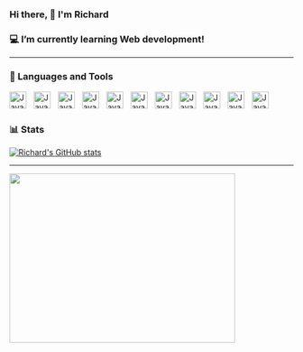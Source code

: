 ### Hi there, 👋 I'm Richard

### 💻 I’m currently learning Web development!<br>

---

### 🧰 Languages and Tools


<img align="left" alt="Java" width="30px" style="padding-right:10px;" src="https://cdn.jsdelivr.net/gh/devicons/devicon/icons/html5/html5-plain.svg" />
<img align="left" alt="Java" width="30px" style="padding-right:10px;" src="https://cdn.jsdelivr.net/gh/devicons/devicon/icons/css3/css3-plain.svg" />
<img align="left" alt="Java" width="30px" style="padding-right:10px;" src="https://cdn.jsdelivr.net/gh/devicons/devicon/icons/javascript/javascript-plain.svg" />
<img align="left" alt="Java" width="30px" style="padding-right:10px;" src="https://cdn.jsdelivr.net/gh/devicons/devicon/icons/nodejs/nodejs-original.svg" />
<img align="left" alt="Java" width="30px" style="padding-right:10px;" src="https://cdn.jsdelivr.net/gh/devicons/devicon/icons/git/git-original.svg" />
<img align="left" alt="Java" width="30px" style="padding-right:10px;" src="https://cdn.jsdelivr.net/gh/devicons/devicon/icons/github/github-original.svg" />
<img align="left" alt="Java" width="30px" style="padding-right:10px;" src="https://cdn.jsdelivr.net/gh/devicons/devicon/icons/bash/bash-original.svg" />
<img align="left" alt="Java" width="30px" style="padding-right:10px;" src="https://cdn.jsdelivr.net/gh/devicons/devicon/icons/linux/linux-original.svg" />
<img align="left" alt="Java" width="30px" style="padding-right:10px;" src="https://cdn.jsdelivr.net/gh/devicons/devicon/icons/docker/docker-original-wordmark.svg" />
<img align="left" alt="Java" width="30px" style="padding-right:10px;" src="https://cdn.jsdelivr.net/gh/devicons/devicon/icons/vscode/vscode-original.svg" />
<img align="left" alt="Java" width="30px" style="padding-right:10px;" src="https://cdn.jsdelivr.net/gh/devicons/devicon/icons/raspberrypi/raspberrypi-original.svg" />
<br />

#

### 📊 Stats


[![Richard's GitHub stats](https://github-readme-stats.vercel.app/api?username=richardbendli)](https://github.com/anuraghazra/github-readme-stats)

---

<p>
<a href="https://wakatime.com/@richardbendli">
  <img align="center" width="400" height="300" src="https://wakatime.com/share/@richardbendli/5a3f8e21-ad7f-4d52-899c-33e87bb38aba.svg" />
</a></p>

<!--
**richardbendli/richardbendli** is a ✨ _special_ ✨ repository because its `README.md` (this file) appears on your GitHub profile.


image to use in readme!!  below link
![Development](https://github.com/richardbendli)
or
<img src="https://github.com/adriantwarog/adriantwarog/blob/master/covid19.gif" width="512" >


Here are some ideas to get you started:

- 🔭 I’m currently working on ...
- 🌱 I’m currently learning HTML, CSS, JavaScript.
- 👯 I’m looking to collaborate on ...
- 🤔 I’m looking for help with ...
- 💬 Ask me about ...
- 📫 How to reach me: ...
- 😄 Pronouns: ...
- ⚡ Fun fact: ...
-->
